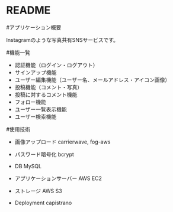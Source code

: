# README

#アプリケーション概要

Instagramのような写真共有SNSサービスです。

#機能一覧
- 認証機能（ログイン・ログアウト）
- サインアップ機能
- ユーザー編集機能（ユーザー名、メールアドレス・アイコン画像）
- 投稿機能（コメント・写真）
- 投稿に対するコメント機能
- フォロー機能
- ユーザー一覧表示機能
- ユーザー検索機能


#使用技術

- 画像アップロード
carrierwave, fog-aws

- パスワード暗号化
bcrypt

- DB
MySQL

- アプリケーションサーバー
AWS EC2

- ストレージ
AWS S3

- Deployment
capistrano
